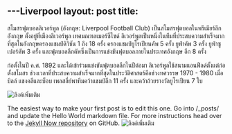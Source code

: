 ---Liverpool
layout: post
title: 
---

 สโมสรฟุตบอลลิเวอร์พูล (อังกฤษ: Liverpool Football Club) เป็นสโมสรฟุตบอลในพรีเมียร์ลีกอังกฤษ ตั้งอยู่ที่เมืองลิเวอร์พูล เทศมณฑลเมอร์ซีไซด์ ลิเวอร์พูลเป็นหนึ่งในทีมที่ประสบความสำเร็จมากที่สุดในอังกฤษครองแชมป์ดิวิชัน 1 ถึง 18 ครั้ง ครองแชมป์ยูโรเปียนคัพ 5 ครั้ง ยูฟ่าคัพ 3 ครั้ง ยูฟ่าซูเปอร์คัพ 3 ครั้ง และฟุตบอลลีกคัพซึ่งเป็นการแข่งขันฟุตบอลภายในประเทศอังกฤษ อีก 8 ครั้ง

ก่อตั้งในปี ค.ศ. 1892 และได้เข้าร่วมแข่งขันฟุตบอลลีกในปีต่อมา ลิเวอร์พูลใช้สนามแอนฟีลด์ตั้งแต่ก่อตั้งสโมสร ช่วงเวลาที่ประสบความสำเร็จมากที่สุดในประวัติศาสตร์คือช่วงทศวรรษ 1970 - 1980 เมื่อบิลล์ แชงคลีและบ็อบ เพลสลี่ย์พาทีมคว้าแชมป์ลีก 11 ครั้ง และคว้าถ้วยรางวัลยูโรเปียน 7 ใบ


![ลิงค์เพิ่มเติม](http://www.siamliverpool.com/images/clubhistory/12.jpg)

The easiest way to make your first post is to edit this one. Go into /_posts/ and update the Hello World markdown file. For more instructions head over to the [Jekyll Now repository](https://github.com/barryclark/jekyll-now) on GitHub.
![ลิงค์เพิ่มเติม]()
